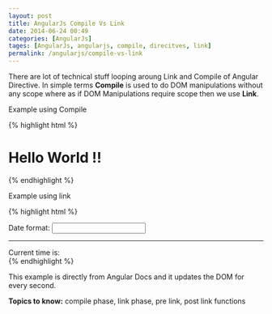```yaml
---
layout: post
title: AngularJs Compile Vs Link
date: 2014-06-24 00:49
categories: [AngularJs]
tages: [AngularJs, angularjs, compile, direcitves, link]
permalink: /angularjs/compile-vs-link
---
```


There are lot of technical stuff looping aroung Link and Compile of Angular Directive. In simple terms <strong>Compile</strong> is used to do DOM manipulations without any scope where as if DOM Manipulations require scope then we use <strong>Link</strong>.

Example using Compile

{% highlight html %}
<html>
<head lang="en">
    <meta charset="UTF-8">
    <title></title>
    <script src="../05-Routing/lib/angular.js"></script>
    <script>
        var app = angular.module('app', []);
        app.directive('double', function() {
            return {
                restrict: 'E',
                compile: function(tElement, attrs) {
                    tElement.append('<p>I have modified DOM using directive</p>');
                    tElement.replaceWith(tElement.children());
                }
            }
        });
</script>
</head>
<body ng-app="app">
<double>
    <h1>Hello World !!</h1>
</double>
</body>
</html>
{% endhighlight %}

Example using link

{% highlight html %}
<html>
<head lang="en">
    <meta charset="UTF-8">
    <title></title>
    <script src="../05-Routing/lib/angular.js"></script>
    <script>
        var app = angular.module('app', []);
        app.controller('MyController', ['$scope', function($scope) {
            $scope.format = 'M/d/yy h:mm:ss a';
        }]);
        app.directive('myCurrentTime', ['$interval', 'dateFilter', function($interval, dateFilter) {
            return {
                link: function(scope, element, attributes){
                    var format,timeoutId;
                    function updateTime() {
                        element.text(dateFilter(new Date(), format));
                    }
                    scope.$watch(attributes.myCurrentTime, function(value) {
                        format = value;
                        updateTime();
                    });
                    element.on('$destroy', function() {
                        $interval.cancel(timeoutId);
                    });
                    // start the UI update process; save the timeoutId for canceling
                    timeoutId = $interval(function() {
                        updateTime(); // update DOM
                    }, 1000);
                }
            };
        }]);
    </script>
</head>
<body ng-app="app">
<div ng-controller="MyController">
    Date format: <input ng-model="format"> <hr/>
    Current time is: <span my-current-time="format"></span>
</div>
</body>
</html>
{% endhighlight %}

This example is directly from Angular Docs and it updates the DOM for every second.

<strong>Topics to know:</strong> compile phase, link phase, pre link, post link functions
